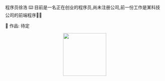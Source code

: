 程序员徐浩
⌨️ 目前是一名正在创业的程序员,尚未注册公司,前一份工作是某科技公司的前端程序👍🏻
<p>
📂 作品: 待定
<p>
<div align="center">
	<img height="137px" src="https://github-readme-stats.vercel.app/api?username=sun0225SUN&hide_title=true&hide_border=true&show_icons=trueline_height=21&text_color=000&icon_color=000&bg_color=0,ea6161,ffc64d,fffc4d,52fa5a&theme=graywhite" />
</div>


